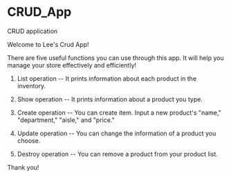 # CRUD_App
CRUD application

Welcome to Lee's Crud App!

There are five useful functions you can use through this app.
It will help you manage your store effectively and efficiently!

1. List operation
-- It prints information about each product in the inventory.

2. Show operation
-- It prints information about a product you type.

3. Create operation
-- You can create item. Input a new product's "name," "department," "aisle," and "price."

4. Update operation
-- You can change the information of a product you choose.

5. Destroy operation
-- You can remove a product from your product list. 

Thank you!
